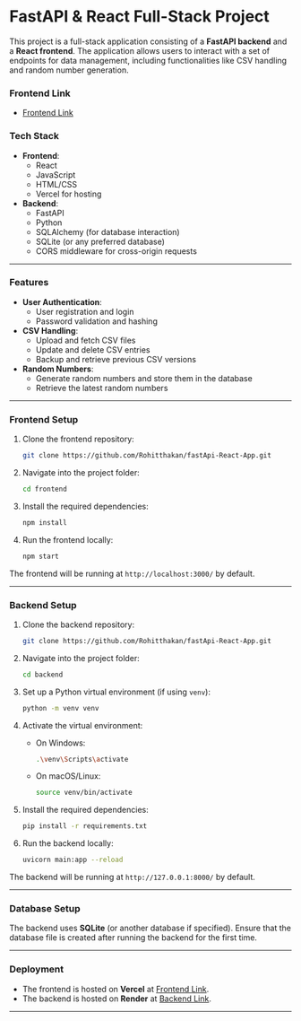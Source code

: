 # FastAPI & React Full-Stack Project

This project is a full-stack application consisting of a **FastAPI backend** and a **React frontend**. The application allows users to interact with a set of endpoints for data management, including functionalities like CSV handling and random number generation.

### **Frontend Link**
- [Frontend Link](https://fast-api-react-app.vercel.app/)

### **Tech Stack**
- **Frontend**:
  - React
  - JavaScript
  - HTML/CSS
  - Vercel for hosting
- **Backend**:
  - FastAPI
  - Python
  - SQLAlchemy (for database interaction)
  - SQLite (or any preferred database)
  - CORS middleware for cross-origin requests

---

### **Features**
- **User Authentication**:
  - User registration and login
  - Password validation and hashing
- **CSV Handling**:
  - Upload and fetch CSV files
  - Update and delete CSV entries
  - Backup and retrieve previous CSV versions
- **Random Numbers**:
  - Generate random numbers and store them in the database
  - Retrieve the latest random numbers
---

### **Frontend Setup**

1. Clone the frontend repository:
    ```bash
    git clone https://github.com/Rohitthakan/fastApi-React-App.git
    ```

2. Navigate into the project folder:
    ```bash
    cd frontend
    ```

3. Install the required dependencies:
    ```bash
    npm install
    ```

4. Run the frontend locally:
    ```bash
    npm start
    ```

The frontend will be running at `http://localhost:3000/` by default.

---

### **Backend Setup**

1. Clone the backend repository:
    ```bash
    git clone https://github.com/Rohitthakan/fastApi-React-App.git
    ```

2. Navigate into the project folder:
    ```bash
    cd backend
    ```

3. Set up a Python virtual environment (if using `venv`):
    ```bash
    python -m venv venv
    ```

4. Activate the virtual environment:
    - On Windows:
      ```bash
      .\venv\Scripts\activate
      ```
    - On macOS/Linux:
      ```bash
      source venv/bin/activate
      ```

5. Install the required dependencies:
    ```bash
    pip install -r requirements.txt
    ```

6. Run the backend locally:
    ```bash
    uvicorn main:app --reload
    ```

The backend will be running at `http://127.0.0.1:8000/` by default.

---

### **Database Setup**
The backend uses **SQLite** (or another database if specified). Ensure that the database file is created after running the backend for the first time.

---

### **Deployment**

- The frontend is hosted on **Vercel** at [Frontend Link](https://fast-api-react-app.vercel.app/).
- The backend is hosted on **Render** at [Backend Link](https://fastapi-react-app.onrender.com/).

---


